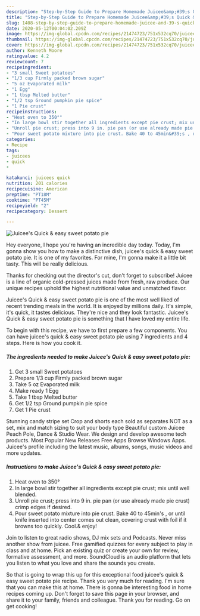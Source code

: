 ```yaml
---
description: "Step-by-Step Guide to Prepare Homemade Juicee&amp;#39;s Quick &amp;amp; easy sweet potato pie"
title: "Step-by-Step Guide to Prepare Homemade Juicee&amp;#39;s Quick &amp;amp; easy sweet potato pie"
slug: 1408-step-by-step-guide-to-prepare-homemade-juicee-and-39-s-quick-and-amp-easy-sweet-potato-pie
date: 2020-05-12T00:04:02.209Z
image: https://img-global.cpcdn.com/recipes/21474723/751x532cq70/juicees-quick-easy-sweet-potato-pie-recipe-main-photo.jpg
thumbnail: https://img-global.cpcdn.com/recipes/21474723/751x532cq70/juicees-quick-easy-sweet-potato-pie-recipe-main-photo.jpg
cover: https://img-global.cpcdn.com/recipes/21474723/751x532cq70/juicees-quick-easy-sweet-potato-pie-recipe-main-photo.jpg
author: Kenneth Moore
ratingvalue: 4.2
reviewcount: 7
recipeingredient:
- "3 small Sweet potatoes"
- "1/3 cup Firmly packed brown sugar"
- "5 oz Evaporated milk"
- "1 Egg"
- "1 tbsp Melted butter"
- "1/2 tsp Ground pumpkin pie spice"
- "1 Pie crust"
recipeinstructions:
- "Heat oven to 350°"
- "In large bowl stir together all ingredients except pie crust; mix until well blended."
- "Unroll pie crust; press into 9 in. pie pan (or use already made pie crust) crimp edges if desired."
- "Pour sweet potato mixture into pie crust. Bake 40 to 45min&#39;s , or until knife inserted into center comes out clean, covering crust with foil if it browns too quickly. Cool.&amp; enjoy!"
categories:
- Recipe
tags:
- juicees
- quick
- 

katakunci: juicees quick  
nutrition: 201 calories
recipecuisine: American
preptime: "PT18M"
cooktime: "PT45M"
recipeyield: "2"
recipecategory: Dessert

---
```



![Juicee&#39;s Quick &amp; easy sweet potato pie](https://img-global.cpcdn.com/recipes/21474723/751x532cq70/juicees-quick-easy-sweet-potato-pie-recipe-main-photo.jpg)

Hey everyone, I hope you're having an incredible day today. Today, I'm gonna show you how to make a distinctive dish, juicee&#39;s quick &amp; easy sweet potato pie. It is one of my favorites. For mine, I'm gonna make it a little bit tasty. This will be really delicious.

Thanks for checking out the director&#39;s cut, don&#39;t forget to subscribe! Juicee is a line of organic cold-pressed juices made from fresh, raw produce. Our unique recipes uphold the highest nutritional value and unmatched flavor.

Juicee&#39;s Quick &amp; easy sweet potato pie is one of the most well liked of recent trending meals in the world. It is enjoyed by millions daily. It's simple, it's quick, it tastes delicious. They're nice and they look fantastic. Juicee&#39;s Quick &amp; easy sweet potato pie is something that I have loved my entire life.


To begin with this recipe, we have to first prepare a few components. You can have juicee&#39;s quick &amp; easy sweet potato pie using 7 ingredients and 4 steps. Here is how you cook it.

<!--inarticleads1-->

##### The ingredients needed to make Juicee&#39;s Quick &amp; easy sweet potato pie:

1. Get 3 small Sweet potatoes
1. Prepare 1/3 cup Firmly packed brown sugar
1. Take 5 oz Evaporated milk
1. Make ready 1 Egg
1. Take 1 tbsp Melted butter
1. Get 1/2 tsp Ground pumpkin pie spice
1. Get 1 Pie crust


Stunning candy stripe set Crop and shorts each sold as separates NOT as a set, mix and match sizing to suit your body type Beautiful custom Juicee Peach Pole, Dance &amp; Studio Wear. We design and develop awesome tech products. Most Popular New Releases Free Apps Browse Windows Apps. Juicee&#39;s profile including the latest music, albums, songs, music videos and more updates. 

<!--inarticleads2-->

##### Instructions to make Juicee&#39;s Quick &amp; easy sweet potato pie:

1. Heat oven to 350°
1. In large bowl stir together all ingredients except pie crust; mix until well blended.
1. Unroll pie crust; press into 9 in. pie pan (or use already made pie crust) crimp edges if desired.
1. Pour sweet potato mixture into pie crust. Bake 40 to 45min&#39;s , or until knife inserted into center comes out clean, covering crust with foil if it browns too quickly. Cool.&amp; enjoy!


Join to listen to great radio shows, DJ mix sets and Podcasts. Never miss another show from juicee. Free gamified quizzes for every subject to play in class and at home. Pick an existing quiz or create your own for review, formative assessment, and more. SoundCloud is an audio platform that lets you listen to what you love and share the sounds you create. 

So that is going to wrap this up for this exceptional food juicee&#39;s quick &amp; easy sweet potato pie recipe. Thank you very much for reading. I'm sure that you can make this at home. There is gonna be interesting food in home recipes coming up. Don't forget to save this page in your browser, and share it to your family, friends and colleague. Thank you for reading. Go on get cooking!
